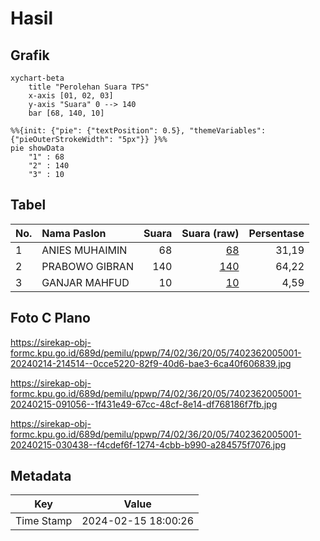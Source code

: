 # Hasil

## Grafik

```mermaid
xychart-beta
    title "Perolehan Suara TPS"
    x-axis [01, 02, 03]
    y-axis "Suara" 0 --> 140
    bar [68, 140, 10]
```

```mermaid
%%{init: {"pie": {"textPosition": 0.5}, "themeVariables": {"pieOuterStrokeWidth": "5px"}} }%%
pie showData
    "1" : 68
    "2" : 140
    "3" : 10
```

## Tabel

| No. | Nama Paslon    | Suara | Suara (raw) | Persentase |
|:--- |:-------------- | -----:| -----------:| ----------:|
| 1   | ANIES MUHAIMIN | 68    | [68][p-1]   | 31,19      |
| 2   | PRABOWO GIBRAN | 140   | [140][p-2]  | 64,22      |
| 3   | GANJAR MAHFUD  | 10    | [10][p-3]   | 4,59       |


[p-1]: https://github.com/gigit-pemilu/pemilu-2024-74-sulawesi-tenggara/blob/main/pilpres/hitung-suara/sub/74-sulawesi-tenggara/sub/02-konawe/sub/36-lalonggasumeeto/sub/2005-puuwonua/sub/001-tps/sub/paslon-1.txt
[p-2]: https://github.com/gigit-pemilu/pemilu-2024-74-sulawesi-tenggara/blob/main/pilpres/hitung-suara/sub/74-sulawesi-tenggara/sub/02-konawe/sub/36-lalonggasumeeto/sub/2005-puuwonua/sub/001-tps/sub/paslon-2.txt
[p-3]: https://github.com/gigit-pemilu/pemilu-2024-74-sulawesi-tenggara/blob/main/pilpres/hitung-suara/sub/74-sulawesi-tenggara/sub/02-konawe/sub/36-lalonggasumeeto/sub/2005-puuwonua/sub/001-tps/sub/paslon-3.txt

## Foto C Plano

https://sirekap-obj-formc.kpu.go.id/689d/pemilu/ppwp/74/02/36/20/05/7402362005001-20240214-214514--0cce5220-82f9-40d6-bae3-6ca40f606839.jpg

https://sirekap-obj-formc.kpu.go.id/689d/pemilu/ppwp/74/02/36/20/05/7402362005001-20240215-091056--1f431e49-67cc-48cf-8e14-df768186f7fb.jpg

https://sirekap-obj-formc.kpu.go.id/689d/pemilu/ppwp/74/02/36/20/05/7402362005001-20240215-030438--f4cdef6f-1274-4cbb-b990-a284575f7076.jpg


## Metadata

| Key        | Value               |
| ---------- | ------------------- |
| Time Stamp | 2024-02-15 18:00:26 |



